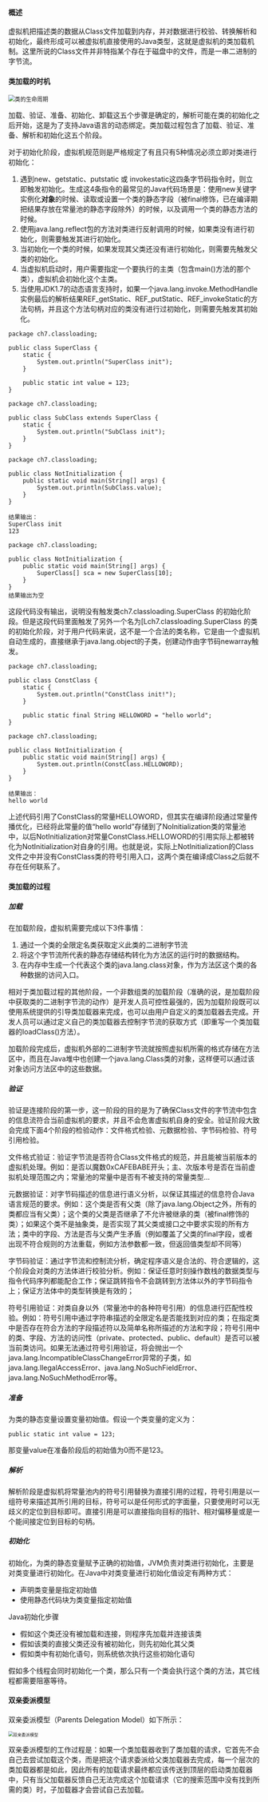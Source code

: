 #### 概述

  虚拟机把描述类的数据从Class文件加载到内存，并对数据进行校验、转换解析和初始化，最终形成可以被虚拟机直接使用的Java类型，这就是虚拟机的类加载机制。这里所说的Class文件并非特指某个存在于磁盘中的文件，而是一串二进制的字节流。</br> 

#### 类加载的时机

<img src="./image/类的生命周期.jpg" alt="类的生命周期" style="zoom: 80%;" />

  加载、验证、准备、初始化、卸载这五个步骤是确定的，解析可能在类的初始化之后开始，这是为了支持Java语言的动态绑定。类加载过程包含了加载、验证、准备、解析和初始化这五个阶段。

  

  对于初始化阶段，虚拟机规范则是严格规定了有且只有5种情况必须立即对类进行初始化：

1. 遇到new、getstatic、putstatic 或 invokestatic这四条字节码指令时，则立即触发初始化。生成这4条指令的最常见的Java代码场景是：使用new关键字实例化**对象**的时候、读取或设置一个类的静态字段（被final修饰，已在编译期把结果存放在常量池的静态字段除外）的时候，以及调用一个类的静态方法的时候。
2. 使用java.lang.reflect包的方法对类进行反射调用的时候，如果类没有进行初始化，则需要触发其进行初始化。
3. 当初始化一个类的时候，如果发现其父类还没有进行初始化，则需要先触发父类的初始化。
4. 当虚拟机启动时，用户需要指定一个要执行的主类（包含main()方法的那个类），虚拟机会初始化这个主类。
5. 当使用JDK1.7的动态语言支持时，如果一个java.lang.invoke.MethodHandle 实例最后的解析结果REF_getStatic、REF_putStatic、REF_invokeStatic的方法句柄，并且这个方法句柄对应的类没有进行过初始化，则需要先触发其初始化。



```
package ch7.classloading;

public class SuperClass {
    static {
        System.out.println("SuperClass init");
    }

    public static int value = 123;
}

package ch7.classloading;

public class SubClass extends SuperClass {
    static {
        System.out.println("SubClass init");
    }
}

package ch7.classloading;

public class NotInitialization {
    public static void main(String[] args) {
        System.out.println(SubClass.value);
    }
}

结果输出：
SuperClass init
123
```

```
package ch7.classloading;

public class NotInitialization {
    public static void main(String[] args) {
        SuperClass[] sca = new SuperClass[10];
    }
}
结果输出为空
```

  这段代码没有输出，说明没有触发类ch7.classloading.SuperClass 的初始化阶段。但是这段代码里面触发了另外一个名为[Lch7.classloading.SuperClass 的类的初始化阶段，对于用户代码来说，这不是一个合法的类名称，它是由一个虚拟机自动生成的，直接继承于java.lang.object的子类，创建动作由字节码newarray触发。

```
package ch7.classloading;

public class ConstClass {
    static {
        System.out.println("ConstClass init!");
    }

    public static final String HELLOWORD = "hello world";
}

package ch7.classloading;

public class NotInitialization {
    public static void main(String[] args) {
        System.out.println(ConstClass.HELLOWORD);
    }
}

结果输出：
hello world
```

  上述代码引用了ConstClass的常量HELLOWORD，但其实在编译阶段通过常量传播优化，已经将此常量的值“hello world”存储到了NoInitialization类的常量池中，以后NotInitialization对常量ConstClass.HELLOWORD的引用实际上都被转化为NotInitialization对自身的引用。也就是说，实际上NotInitialization的Class文件之中并没有ConstClass类的符号引用入口，这两个类在编译成Class之后就不存在任何联系了。



#### 类加载的过程

##### 加载

在加载阶段，虚拟机需要完成以下3件事情：

1. 通过一个类的全限定名类获取定义此类的二进制字节流
2. 将这个字节流所代表的静态存储结构转化为方法区的运行时的数据结构。
3. 在内存中生成一个代表这个类的java.lang.class对象，作为方法区这个类的各种数据的访问入口。

  相对于类加载过程的其他阶段，一个非数组类的加载阶段（准确的说，是加载阶段中获取类的二进制字节流的动作）是开发人员可控性最强的，因为加载阶段既可以使用系统提供的引导类加载器来完成，也可以由用户自定义的类加载器去完成。开发人员可以通过定义自己的类加载器去控制字节流的获取方式（即重写一个类加载器的loadClass()方法）。

  加载阶段完成后，虚拟机外部的二进制字节流就按照虚拟机所需的格式存储在方法区中，而且在Java堆中也创建一个java.lang.Class类的对象，这样便可以通过该对象访问方法区中的这些数据。



##### 验证

  验证是连接阶段的第一步，这一阶段的目的是为了确保Class文件的字节流中包含的信息流符合当前虚拟机的要求，并且不会危害虚拟机自身的安全。验证阶段大致会完成下面4个阶段的检验动作：文件格式检验、元数据检验、字节码检验、符号引用检验。

  文件格式验证：验证字节流是否符合Class文件格式的规范，并且能被当前版本的虚拟机处理。例如：是否以魔数0xCAFEBABE开头；主、次版本号是否在当前虚拟机处理范围之内；常量池的常量中是否有不被支持的常量类型...

  元数据验证：对字节码描述的信息进行语义分析，以保证其描述的信息符合Java语言规范的要求。例如：这个类是否有父类（除了java.lang.Object之外，所有的类都应当有父类）；这个类的父类是否继承了不允许被继承的类（被final修饰的类）；如果这个类不是抽象类，是否实现了其父类或接口之中要求实现的所有方法；类中的字段、方法是否与父类产生矛盾（例如覆盖了父类的final字段，或者出现不符合规则的方法重载，例如方法参数都一致，但返回值类型却不同等）

  字节码验证：通过字节流和控制流分析，确定程序语义是合法的、符合逻辑的，这个阶段会对类的方法体进行校验分析。例如：保证任意时刻操作数栈的数据类型与指令代码序列都能配合工作；保证跳转指令不会跳转到方法体以外的字节码指令上；保证方法体中的类型转换是有效的；

  符号引用验证：对类自身以外（常量池中的各种符号引用）的信息进行匹配性校验。例如：符号引用中通过字符串描述的全限定名是否能找到对应的类；在指定类中是否存在符合方法的字段描述符以及简单名称所描述的方法和字段；符号引用中的类、字段、方法的访问性（private、protected、public、default）是否可以被当前类访问。如果无法通过符号引用验证，将会抛出一个java.lang.IncompatibleClassChangeError异常的子类，如java.lang.IlegalAccessError、java.lang.NoSuchFieldError、java.lang.NoSuchMethodError等。



##### 准备

  为类的静态变量设置变量初始值。假设一个类变量的定义为：

```
public static int value = 123;
```

  那变量value在准备阶段后的初始值为0而不是123。



##### 解析

  解析阶段是虚拟机将常量池内的符号引用替换为直接引用的过程，符号引用是以一组符号来描述其所引用的目标，符号可以是任何形式的字面量，只要使用时可以无歧义的定位到目标即可。直接引用是可以直接指向目标的指针、相对偏移量或是一个能间接定位到目标的句柄。



##### 初始化

  初始化，为类的静态变量赋予正确的初始值，JVM负责对类进行初始化，主要是对类变量进行初始化。在Java中对类变量进行初始化值设定有两种方式：

* 声明类变量是指定初始值
* 使用静态代码块为类变量指定初始值

Java初始化步骤

* 假如这个类还没有被加载和连接，则程序先加载并连接该类
* 假如该类的直接父类还没有被初始化，则先初始化其父类
* 假如类中有初始化语句，则系统依次执行这些初始化语句

假如多个线程会同时初始化一个类，那么只有一个类会执行这个类的<clinit>方法，其它线程都需要阻塞等待。



#### 双亲委派模型

  双亲委派模型（Parents Delegation Model）如下所示：

<img src="./image/类加载器的双亲委派模型.jpg" alt="双亲委派模型" style="zoom:60%;" />



   双亲委派模型的工作过程是：如果一个类加载器收到了类加载的请求，它首先不会自己去尝试加载这个类，而是把这个请求委派给父类加载器去完成，每一个层次的类加载器都是如此，因此所有的加载请求最终都应该传送到顶层的启动类加载器中，只有当父加载器反馈自己无法完成这个加载请求（它的搜索范围中没有找到所需的类）时，子加载器才会尝试自己去加载。

